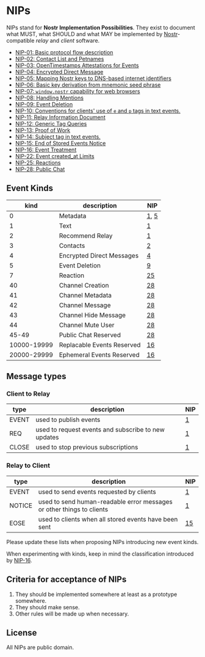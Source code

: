 # NIPs

NIPs stand for **Nostr Implementation Possibilities**. They exist to document what MUST, what SHOULD and what MAY be implemented by [Nostr](https://github.com/fiatjaf/nostr)-compatible _relay_ and _client_ software.

- [NIP-01: Basic protocol flow description](01.md)
- [NIP-02: Contact List and Petnames](02.md)
- [NIP-03: OpenTimestamps Attestations for Events](03.md)
- [NIP-04: Encrypted Direct Message](04.md)
- [NIP-05: Mapping Nostr keys to DNS-based internet identifiers](05.md)
- [NIP-06: Basic key derivation from mnemonic seed phrase](06.md)
- [NIP-07: `window.nostr` capability for web browsers](07.md)
- [NIP-08: Handling Mentions](08.md)
- [NIP-09: Event Deletion](09.md)
- [NIP-10: Conventions for clients' use of `e` and `p` tags in text events.](10.md)
- [NIP-11: Relay Information Document](11.md)
- [NIP-12: Generic Tag Queries](12.md)
- [NIP-13: Proof of Work](13.md)
- [NIP-14: Subject tag in text events.](14.md)
- [NIP-15: End of Stored Events Notice](15.md)
- [NIP-16: Event Treatment](16.md)
- [NIP-22: Event created_at Limits](22.md)
- [NIP-25: Reactions](25.md)
- [NIP-28: Public Chat](28.md)

## Event Kinds

| kind        | description                | NIP                    |
|-------------|----------------------------|------------------------|
| 0           | Metadata                   | [1](01.md), [5](05.md) |
| 1           | Text                       | [1](01.md)             |
| 2           | Recommend Relay            | [1](01.md)             |
| 3           | Contacts                   | [2](02.md)             |
| 4           | Encrypted Direct Messages  | [4](04.md)             |
| 5           | Event Deletion             | [9](09.md)             |
| 7           | Reaction                   | [25](25.md)            |
| 40          | Channel Creation           | [28](28.md)            |
| 41          | Channel Metadata           | [28](28.md)            |
| 42          | Channel Message            | [28](28.md)            |
| 43          | Channel Hide Message       | [28](28.md)            |
| 44          | Channel Mute User          | [28](28.md)            |
| 45-49       | Public Chat Reserved       | [28](28.md)            |
| 10000-19999 | Replacable Events Reserved | [16](16.md)            |
| 20000-29999 | Ephemeral Events Reserved  | [16](16.md)            |


## Message types

### Client to Relay
| type  | description                                         | NIP        |
|-------|-----------------------------------------------------|------------|
| EVENT | used to publish events                              | [1](01.md) |
| REQ   | used to request events and subscribe to new updates | [1](01.md) |
| CLOSE | used to stop previous subscriptions                 | [1](01.md) |

### Relay to Client
| type   | description                                                            | NIP         |
|--------|------------------------------------------------------------------------|-------------|
| EVENT  | used to send events requested by clients                               | [1](01.md)  |
| NOTICE |  used to send human-readable error messages or other things to clients | [1](01.md)  |
| EOSE   | used to clients when all stored events have been sent                  | [15](15.md) |

Please update these lists when proposing NIPs introducing new event kinds.

When experimenting with kinds, keep in mind the classification introduced by [NIP-16](16.md).

## Criteria for acceptance of NIPs

1. They should be implemented somewhere at least as a prototype somewhere.
2. They should make sense.
3. Other rules will be made up when necessary.

## License

All NIPs are public domain.
